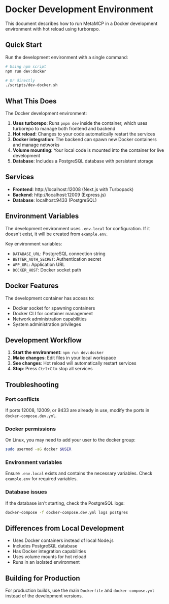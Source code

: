 # Docker Development Environment

This document describes how to run MetaMCP in a Docker development environment with hot reload using turborepo.

## Quick Start

Run the development environment with a single command:

```bash
# Using npm script
npm run dev:docker

# Or directly
./scripts/dev-docker.sh
```

## What This Does

The Docker development environment:

1. **Uses turborepo**: Runs `pnpm dev` inside the container, which uses turborepo to manage both frontend and backend
2. **Hot reload**: Changes to your code automatically restart the services
3. **Docker integration**: The backend can spawn new Docker containers and manage networks
4. **Volume mounting**: Your local code is mounted into the container for live development
5. **Database**: Includes a PostgreSQL database with persistent storage

## Services

- **Frontend**: http://localhost:12008 (Next.js with Turbopack)
- **Backend**: http://localhost:12009 (Express.js)
- **Database**: localhost:9433 (PostgreSQL)

## Environment Variables

The development environment uses `.env.local` for configuration. If it doesn't exist, it will be created from `example.env`.

Key environment variables:
- `DATABASE_URL`: PostgreSQL connection string
- `BETTER_AUTH_SECRET`: Authentication secret
- `APP_URL`: Application URL
- `DOCKER_HOST`: Docker socket path

## Docker Features

The development container has access to:
- Docker socket for spawning containers
- Docker CLI for container management
- Network administration capabilities
- System administration privileges

## Development Workflow

1. **Start the environment**: `npm run dev:docker`
2. **Make changes**: Edit files in your local workspace
3. **See changes**: Hot reload will automatically restart services
4. **Stop**: Press `Ctrl+C` to stop all services

## Troubleshooting

### Port conflicts
If ports 12008, 12009, or 9433 are already in use, modify the ports in `docker-compose.dev.yml`.

### Docker permissions
On Linux, you may need to add your user to the docker group:
```bash
sudo usermod -aG docker $USER
```

### Environment variables
Ensure `.env.local` exists and contains the necessary variables. Check `example.env` for required variables.

### Database issues
If the database isn't starting, check the PostgreSQL logs:
```bash
docker-compose -f docker-compose.dev.yml logs postgres
```

## Differences from Local Development

- Uses Docker containers instead of local Node.js
- Includes PostgreSQL database
- Has Docker integration capabilities
- Uses volume mounts for hot reload
- Runs in an isolated environment

## Building for Production

For production builds, use the main `Dockerfile` and `docker-compose.yml` instead of the development versions. 